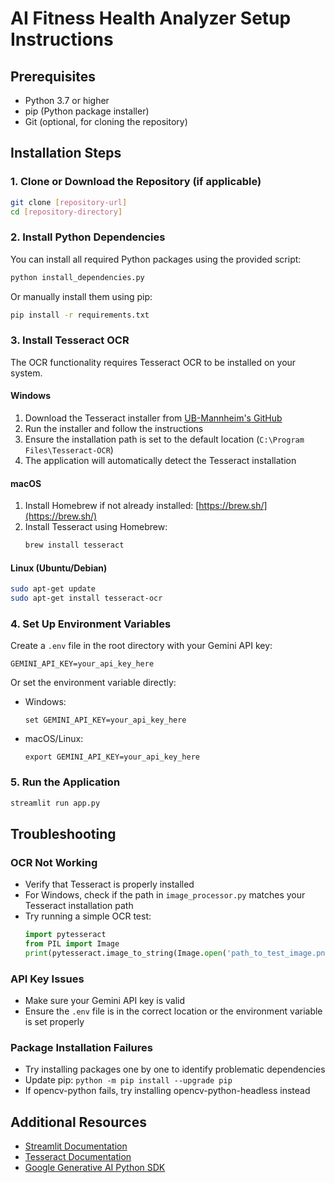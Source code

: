 # AI Fitness Health Analyzer Setup Instructions

## Prerequisites
- Python 3.7 or higher
- pip (Python package installer)
- Git (optional, for cloning the repository)

## Installation Steps

### 1. Clone or Download the Repository (if applicable)
```bash
git clone [repository-url]
cd [repository-directory]
```

### 2. Install Python Dependencies
You can install all required Python packages using the provided script:

```bash
python install_dependencies.py
```

Or manually install them using pip:

```bash
pip install -r requirements.txt
```

### 3. Install Tesseract OCR
The OCR functionality requires Tesseract OCR to be installed on your system.

#### Windows
1. Download the Tesseract installer from [UB-Mannheim's GitHub](https://github.com/UB-Mannheim/tesseract/wiki)
2. Run the installer and follow the instructions
3. Ensure the installation path is set to the default location (`C:\Program Files\Tesseract-OCR`)
4. The application will automatically detect the Tesseract installation

#### macOS
1. Install Homebrew if not already installed: [https://brew.sh/](https://brew.sh/)
2. Install Tesseract using Homebrew:
   ```bash
   brew install tesseract
   ```

#### Linux (Ubuntu/Debian)
```bash
sudo apt-get update
sudo apt-get install tesseract-ocr
```

### 4. Set Up Environment Variables
Create a `.env` file in the root directory with your Gemini API key:

```
GEMINI_API_KEY=your_api_key_here
```

Or set the environment variable directly:
- Windows:
  ```
  set GEMINI_API_KEY=your_api_key_here
  ```
- macOS/Linux:
  ```
  export GEMINI_API_KEY=your_api_key_here
  ```

### 5. Run the Application
```bash
streamlit run app.py
```

## Troubleshooting

### OCR Not Working
- Verify that Tesseract is properly installed
- For Windows, check if the path in `image_processor.py` matches your Tesseract installation path
- Try running a simple OCR test:
  ```python
  import pytesseract
  from PIL import Image
  print(pytesseract.image_to_string(Image.open('path_to_test_image.png')))
  ```

### API Key Issues
- Make sure your Gemini API key is valid
- Ensure the `.env` file is in the correct location or the environment variable is set properly

### Package Installation Failures
- Try installing packages one by one to identify problematic dependencies
- Update pip: `python -m pip install --upgrade pip`
- If opencv-python fails, try installing opencv-python-headless instead

## Additional Resources
- [Streamlit Documentation](https://docs.streamlit.io/)
- [Tesseract Documentation](https://tesseract-ocr.github.io/)
- [Google Generative AI Python SDK](https://ai.google.dev/tutorials/python_quickstart)
